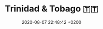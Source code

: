 ---
layout: post
title: Trinidad & Tobago 🇹🇹
date: 2020-08-07 22:48:42 +0200
categories: caribbean
environment: ...
currency: TTD
---